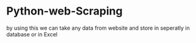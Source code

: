 # Python-web-Scraping

by using this we can take any data from website and store in seperatly in database or in Excel
